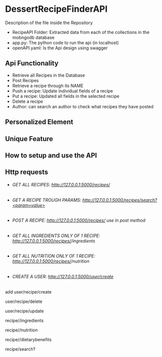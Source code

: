 # DessertRecipeFinderAPI
Description of the file inside the Repository
- RecipeAPI Folder: Extracted data from each of the collections in the mobngodb database 
- app.py: The python code to run the api (in localhost)
- openAPI.yaml: Is the Api design using swagger

## Api Functionality
- Retrieve all Recipes in the Database
- Post Recipes
- Retrieve a recipe through its NAME
- Push a recipe: Update individual fields of a recipe
- Put a recipe: Updated all fields in the selected recipe 
- Delete a recipe 
- Author: can search an author to check what recipes they have posted

## Personalized Element

## Unique Feature

## How to setup and use the API

## Http requests
- ###### GET ALL RECIPES: http://127.0.0.1:5000/recipes/ 
- ###### GET A RECIPE TROUGH PARAMS: http://127.0.0.1:5000/recipes/search?<param=value>
- ###### POST A RECIPE: http://127.0.0.1:5000/recipes/ use in post method
- ###### GET ALL INGREDIENTS ONLY OF 1 RECIPE: http://127.0.0.1:5000/recipes/<name>/ingredients
- ###### GET ALL NUTRITION ONLY OF 1 RECIPE: http://127.0.0.1:5000/recipes/<name>/nutrition
- ###### CREATE A USER: http://127.0.0.1:5000/user/create



add
user/recipe/create

user/recipe/delete

user/recipe/update


recipe/<name>/ingredients

recipe/<name>/nutrition

recipe/<name>/dietarybenefits

recipe/search?
